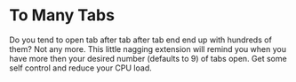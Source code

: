 To Many Tabs
============

Do you tend to open tab after tab after tab end end up with hundreds of them? Not any more. This little nagging extension will remind you when you have more then your desired number (defaults to 9) of tabs open. Get some self control and reduce your  CPU load.

